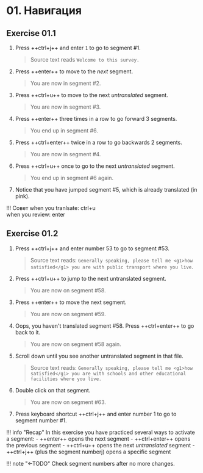 # 01. Навигация
<!--
- Ctrl+U
- Enter / Ctrl+Enter
- Double click
- Ctrl+J
-->

## Exercise 01.1


<!--
NAVIGATION in first file???
to avoid directing the user to later in the project ...
-->

1. Press ++ctrl+j++ and enter `1` to go to segment #1.

    > Source text reads `Welcome to this survey.`

2. Press ++enter++ to move to the _next_ segment.

    > You are now in segment #2.
    <!-- > Source text reads `How is your economic situation?` -->

3. Press ++ctrl+u++ to move to the next _untranslated_ segment.

    > You are now in segment #3.
    <!-- Source text reads `Pretty good` -->

4. Press ++enter++ three times in a row to go forward 3 segments.

    > You end up in segment #6.
    <!-- > Source text reads `Pretty good` again -->

5. Press ++ctrl+enter++ twice in a row to go backwards 2 segments.

    > You are now in segment #4.
    <!-- > Source text reads `Pretty bad` -->

6. Press ++ctrl+u++ once to go to the next _untranslated_ segment.

    > You end up in segment #6 again.
    <!-- > Source text reads `Pretty good` again -->

7. Notice that you have jumped segment #5, which is already translated (in pink).

!!! Совет
    when you tranlsate: ctrl+u  
    when you review: enter

<!--
adri's exercise: more practice
remove if unnecessary, check with adri
-->





## Exercise 01.2

<!---Check segment numbers!!-->
<!-- @demo about navigation: explain color green = active segment -->
<!-- @todo (AM): add notice green color to exercise -->

1. Press ++ctrl+j++ and enter number 53 to go to segment #53.

    > Source text reads: `Generally speaking, please tell me <g1>how satisfied</g1> you are with public transport where you live`.

2. Press ++ctrl+u++ to jump to the next untranslated segment.

    > You are now on segment #58.

3. Press ++enter++ to move the next segment.

    > You are now on segment #59.

4. Oops, you haven't translated segment #58. Press ++ctrl+enter++ to go back to it.

    > You are now on segment #58 again.

5. Scroll down until you see another untranslated segment in that file.

    > Source text reads: `Generally speaking, please tell me <g1>how satisfied</g1> you are with schools and other educational facilities where you live.`

6. Double click on that segment.

    > You are now on segment #63.

7. Press keyboard shortcut ++ctrl+j++ and enter number 1 to go to segment number #1.


!!! info "Recap"
    In this exercise you have practiced several ways to activate a segment:
    - ++enter++ opens the next segment
    - ++ctrl+enter++ opens the previous segment
    - ++ctrl+u++ opens the next _untranslated_ segment
    - ++ctrl+j++ (plus the segment numberj) opens a specific segment


!!! note "←TODO"
    Check segment numbers after no more changes.